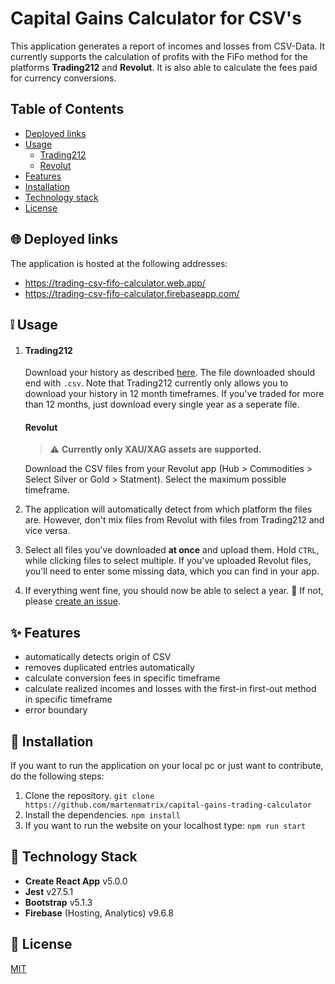 # Capital Gains Calculator for CSV's

This application generates a report of incomes and losses from CSV-Data.
It currently supports the calculation of profits with the FiFo method for the platforms **Trading212** and **Revolut**. It is also able to calculate the fees paid for currency conversions.

## Table of Contents
- [Deployed links](#globe_with_meridians-deployed-links)
- [Usage](#grey_exclamation-usage)
	- [Trading212](#trading212)
	- [Revolut](#revolut)
- [Features](#sparkles-features)
- [Installation](#wrench-installation)
- [Technology stack](#blue_book-technology-stack)
- [License](#scroll-license)

## :globe_with_meridians: Deployed links

The application is hosted at the following addresses:

- https://trading-csv-fifo-calculator.web.app/
- https://trading-csv-fifo-calculator.firebaseapp.com/

## :grey_exclamation: Usage

1. #### Trading212
	Download your history as described [here](https://helpcentre.trading212.com/hc/en-us/articles/360016898917-Can-I-export-the-trading-data-from-my-account-). The file downloaded should end with `.csv`. Note that Trading212 currently only allows you to download your history in 12 month timeframes. If you've traded for more than 12 months, just download every single year as a seperate file.

	#### Revolut
	>:warning: **Currently only XAU/XAG assets are supported.**

	Download the CSV files from your Revolut app (Hub > Commodities > Select Silver or Gold > Statment). Select the maximum possible timeframe.
2. The application will automatically detect from which platform the files are. However, don't mix files from Revolut with files from Trading212 and vice versa.
3. Select all files you've downloaded **at once** and upload them. Hold `CTRL`, while clicking files to select multiple. If you've uploaded Revolut files, you'll need to enter some missing data, which you can find in your app.
4. If everything went fine, you should now be able to select a year. :tada:
If not, please [create an issue](https://github.com/martenmatrix/capital-gains-trading-calculator/issues/new).

## :sparkles: Features
- automatically detects origin of CSV
- removes duplicated entries automatically
- calculate conversion fees in specific timeframe
- calculate realized incomes and losses with the first-in first-out method in specific timeframe
- error boundary

## :wrench: Installation
If you want to run the application on your local pc or just want to contribute, do the following steps:
1. Clone the repository.
`git clone https://github.com/martenmatrix/capital-gains-trading-calculator`
2. Install the dependencies.
`npm install`
3. If you want to run the website on your localhost type:
`npm run start`

## :blue_book: Technology Stack

- **Create React App** v5.0.0
- **Jest** v27.5.1
- **Bootstrap** v5.1.3
- **Firebase** (Hosting, Analytics) v9.6.8

## :scroll: License
[MIT](https://github.com/martenmatrix/capital-gains-trading-calculator/blob/master/LICENSE)
